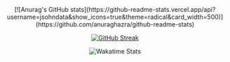

<div align="center">  
[![Anurag's GitHub stats](https://github-readme-stats.vercel.app/api?username=jsohndata&show_icons=true&theme=radical&card_width=500)](https://github.com/anuraghazra/github-readme-stats)

[![GitHub Streak](https://streak-stats.demolab.com?user=jsohndata&theme=tokyonight&date_format=%5BY.%5Dn.j&mode=weekly&card_width=500)](https://git.io/streak-stats)
  
![Wakatime Stats](https://github-readme-stats.vercel.app/api/wakatime?username=jsohndata&theme=github_dark&layout=donut-chart&border=false)
 </div>
